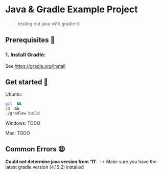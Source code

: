 # Java & Gradle Example Project

> testing out java with gradle 🙄

## Prerequisites 📇

### 1. Install Gradle:

See https://gradle.org/install

## Get started 🚀

Ubuntu:

```bash
git  &&
cd  &&
./gradlew build
```

Windows: TODO

Mac: TODO

## Common Errors 😫

**Could not determine java version from '11'.** -->
Make sure you have the latest gradle version (4.10.2) installed
